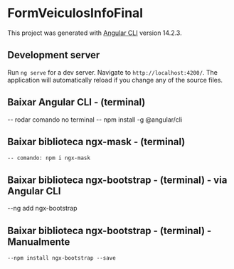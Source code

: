 # FormVeiculosInfoFinal

This project was generated with [Angular CLI](https://github.com/angular/angular-cli) version 14.2.3.

## Development server

Run `ng serve` for a dev server. Navigate to `http://localhost:4200/`. The application will automatically reload if you change any of the source files.

## Baixar Angular CLI - (terminal)
  -- rodar comando no terminal 
	-- npm install -g @angular/cli

## Baixar biblioteca ngx-mask - (terminal)
	-- comando: npm i ngx-mask
  
## Baixar biblioteca ngx-bootstrap - (terminal) - via Angular CLI
  --ng add ngx-bootstrap

## Baixar biblioteca ngx-bootstrap - (terminal) - Manualmente
  `--npm install ngx-bootstrap --save`
